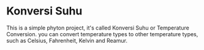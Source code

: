 # Konversi Suhu
This is a simple phyton project, it's called Konversi Suhu or Temperature Conversion. you can convert temperature types to other temperature types, such as Celsius, Fahrenheit, Kelvin and Reamur.
